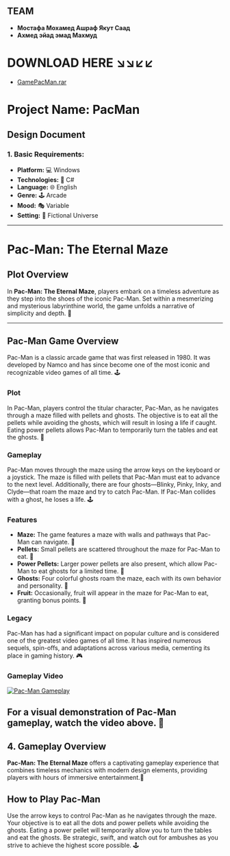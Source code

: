 ## TEAM 
- **Мостафа Мохамед Ашраф Якут Саад**
- **Ахмед эйад эмад Махмуд**

# DOWNLOAD HERE ↘↘↙↙
- [GamePacMan.rar](https://www.mediafire.com/file/xb1xo8u9004nc93/GamePacMan.rar/file)
# Project Name: PacMan

## Design Document

### 1. Basic Requirements:

- **Platform:** 💻 Windows
- **Technologies:** 🔧 C#
- **Language:** 🌐 English
- **Genre:** 🕹️ Arcade
- **Mood:** 🎭 Variable
- **Setting:** 🌌 Fictional Universe

---

# Pac-Man: The Eternal Maze

## Plot Overview

In **Pac-Man: The Eternal Maze**, players embark on a timeless adventure as they step into the shoes of the iconic Pac-Man. Set within a mesmerizing and mysterious labyrinthine world, the game unfolds a narrative of simplicity and depth. 🌟

---

## Pac-Man Game Overview

Pac-Man is a classic arcade game that was first released in 1980. It was developed by Namco and has since become one of the most iconic and recognizable video games of all time. 🕹️

### Plot

In Pac-Man, players control the titular character, Pac-Man, as he navigates through a maze filled with pellets and ghosts. The objective is to eat all the pellets while avoiding the ghosts, which will result in losing a life if caught. Eating power pellets allows Pac-Man to temporarily turn the tables and eat the ghosts. 👻

### Gameplay

Pac-Man moves through the maze using the arrow keys on the keyboard or a joystick. The maze is filled with pellets that Pac-Man must eat to advance to the next level. Additionally, there are four ghosts—Blinky, Pinky, Inky, and Clyde—that roam the maze and try to catch Pac-Man. If Pac-Man collides with a ghost, he loses a life. 🕹️

### Features

- **Maze:** The game features a maze with walls and pathways that Pac-Man can navigate. 🌟
- **Pellets:** Small pellets are scattered throughout the maze for Pac-Man to eat. 🍒
- **Power Pellets:** Larger power pellets are also present, which allow Pac-Man to eat ghosts for a limited time. 💪
- **Ghosts:** Four colorful ghosts roam the maze, each with its own behavior and personality. 👻
- **Fruit:** Occasionally, fruit will appear in the maze for Pac-Man to eat, granting bonus points. 🍓

### Legacy

Pac-Man has had a significant impact on popular culture and is considered one of the greatest video games of all time. It has inspired numerous sequels, spin-offs, and adaptations across various media, cementing its place in gaming history. 🎮

### Gameplay Video

[![Pac-Man Gameplay](https://img.youtube.com/vi/Y1Q8SgpBhSY/0.jpg)](https://www.youtube.com/watch?v=Y1Q8SgpBhSY)

For a visual demonstration of Pac-Man gameplay, watch the video above. 🎥
---
## 4. Gameplay Overview
**Pac-Man: The Eternal Maze** offers a captivating gameplay experience that combines timeless mechanics with modern design elements, providing players with hours of immersive entertainment.📍
## How to Play Pac-Man

Use the arrow keys to control Pac-Man as he navigates through the maze. Your objective is to eat all the dots and power pellets while avoiding the ghosts. Eating a power pellet will temporarily allow you to turn the tables and eat the ghosts. Be strategic, swift, and watch out for ambushes as you strive to achieve the highest score possible. 🕹️

